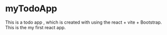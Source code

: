 # myTodoApp
This is a todo app , which is created with using the react + vite + Bootstrap. <br>
This is the my first react app.
